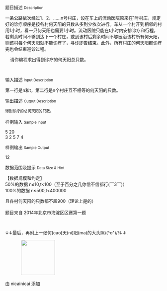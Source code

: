 <div class="panel panel-default">
<div class="area-title">
<span>
题目描述
<small>Description</small>
</span></div>
<div class="panel-body">

<p style="">一条公路依次经过1、2、……n号村庄，设在车上的流动医院原来在1号村庄，规定好的诊疗顺序是按各村何天阳的只数从多到少依次进行。车从一个村开到相邻的村用1小时，看一<span style=""><span style="">只</span></span>何天阳也需要1小时。流动医院只能在t小时内安排诊疗和行程，若剩余时间不够到达下一个村庄，或到该村后剩余时间不够医治该村所有何天阳，则该村每个何天阳就不能诊疗了，寻诊即告结束。此外，所有村庄的何天阳都诊疗完也会结束巡诊过程。</p><p style="">    请你编程求出得到诊疗的何天阳总<span style="">只</span>数。</p><p><br></p>

</div>
</div>

<div class="panel panel-default">
<div class="area-title">
<span>
输入描述
<small>Input Description</small>
</span></div>
<div class="panel-body">
<p><span style="">第一行是n和t，第二行是n个村庄互不相等的何天阳的<span style="">只</span>数。</span></p>

</div>
</div>
<div  class="panel panel-default">
<div class="area-title">
<span>
输出描述
<small>Output Description</small>
</span></div>
<div class="panel-body">

<p><span style="font-family: 宋体; font-size: 12px; line-height: 20px; background-color: rgb(255, 255, 255);">得到诊疗的总何天阳的<span style="font-family: 宋体; font-size: 12px; line-height: 20px;">只</span>数。</span></p>

</div>
</div>


<div class="panel panel-default">
<div class="area-title">
<span>
样例输入
<small>Sample Input</small>
</span></div>
<div class="panel-body">
<p><span style="">5 20</span><br style=""><span style="">3 2 5 7 4</span></p>

</div>
</div>

<div class="panel panel-default">
<div class="area-title">
<span>
样例输出
<small>Sample Output</small>
</span></div>
<div class="panel-body">
<p><span style="">12</span></p>

</div>
</div>

<div class="panel panel-default">
<div class="area-title">
<span>
数据范围及提示
<small>Data Size & Hint</small>
</span></div>
<div class="panel-body">
<p><span style="">【数据规模和约定】</span><br style=""><span style="">50%的数据 n≤10,t&lt;100（至于百分之几你信不信都行(￣3￣)）</span><br style=""><span style="">100%的数据 n<span style="">≤5</span>00,t&lt;400000</span></p><p><span style="">且各村<span style="">何天阳的只</span>数都不超900（理论上是的）</span><br style=""><br style=""><span style="">题目来自 2014年北京市海淀区区赛第一题</span><br></p><p><span style=""><br></span></p><p><span style=""><span style="">↓</span><span style="">↓</span>最后，再附上一张<span style="">何(cao)天(ni)阳(ma)的大头照\(^o^)/!<span style="">↓</span><span style="">↓</span></span></span></p><p><span style=""><span style="">             <img height="113" src="/source/codevs/codevs-4529/img/aHR0cDovL3d3dy5qb3lvaS5jbi9tZWRpYS9ibG9iXzIwMTUxMjE3MTg1MTIwXzk2My5wbmc=.png" style="" title="" width="109"></span></span></p><p><span style="">由 nicainicai 添加</span></p><p><br></p><p><br></p>
</div>
</div>